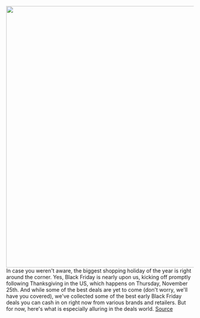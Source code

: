<img src='https://cdn.vox-cdn.com/thumbor/qw2AR9bNRUiyn7MzoKhKlefgl20=/0x0:1060x486/1200x800/filters:focal(448x215:618x385)/cdn.vox-cdn.com/uploads/chorus_image/image/70170252/Affiliates_black_friday_2021_533x300.0.jpg' width='700px' /><br/>
In case you weren't aware, the biggest shopping holiday of the year is right around the corner. Yes, Black Friday is nearly upon us, kicking off promptly following Thanksgiving in the US, which happens on Thursday, November 25th. And while some of the best deals are yet to come (don't worry, we'll have you covered), we've collected some of the best early Black Friday deals you can cash in on right now from various brands and retailers. But for now, here's what is especially alluring in the deals world.
<a href='https://www.theverge.com/good-deals/2021/11/20/22791348/ubisoft-apple-airpods-razer-keyboard-webcam-google-stadia-deal-sale'> Source <a/>